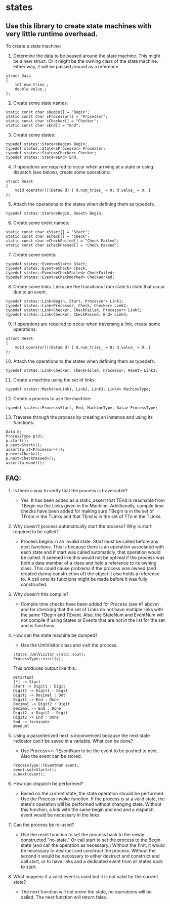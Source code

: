 # states

## Use this library to create state machines with very little runtime overhead.

To create a state machine:
1.  Determine the data to be passed around the state machine.  This might be a new struct.  Or it might be the owning class of the state machine.  Either way, it will be passed around as a reference.
```
struct Data
{
    int num_tries_;
    double value_;
};
```

2.  Create some state names:
```
static const char sBegin[] = "Begin";
static const char sProcessor[] = "Processor";
static const char sChecker[] = "Checker";
static const char sEnd[] = "End";
```
3.  Create some states:
```
typedef states::State<sBegin> Begin;
typedef states::State<sProcessor> Processor;
typedef states::State<sChecker> Checker;
typedef states::State<sEnd> End;
```
4.  If operations are required to occur when arriving at a state or using dispatch (see below), create some operations:
```
struct Reset
{
    void operator()(Data& d) { d.num_tries_ = 0; d.value_ = 0; }
};
```
5.  Attach the operations to the states when defining them as typedefs.
```
typedef states::State<sBegin, Reset> Begin;
```
6.  Create some event names:
```
static const char eStart[] = "Start";
static const char eCheck[] = "Check";
static const char eCheckFailed[] = "Check Failed";
static const char eCheckPassed[] = "Check Passed";
```
7.  Create some events:
```
typedef states::Event<eStart> Start;
typedef states::Event<eCheck> Check;
typedef states::Event<eCheckFailed> CheckFailed;
typedef states::Event<eCheckWorked> CheckWorked;
```
8.  Create some links.  Links are the transitions from state to state that occur due to an event.
```
typedef states::Link<Begin, Start, Processor> Link1;
typedef states::Link<Processor, Check, Checker> Link2;
typedef states::Link<Checker, CheckFailed, Processor> Link3;
typedef states::Link<Checker, CheckPassed, End> Link4;
```
9.  If operations are required to occur when traversing a link, create some operations:
```
struct Reset
{
    void operator()(Data& d) { d.num_tries_ = 0; d.value_ = 0; }
};
```
10. Attach the operations to the states when defining them as typedefs:
```
typedef states::Link<Checker, CheckFailed, Processor, Reset> Link3;
```
11. Create a machine using the set of links:
```
typedef states::Machine<Link1, Link2, Link3, Link4> MachineType;
```
12. Create a process to use the machine:
```
typedef states::Process<Start, End, MachineType, Data> ProcessType;
```
13. Traverse through the process by creating an instance and using its functions:
```
Data d;
ProcessType p(d);
p.start();
p.next<Start>();
assert(p.at<Processor>());
p.next<Check>();
p.next<CheckPassed>();
assert(p.done());
```

## FAQ:
1. Is there a way to verify that the process is traversable?
    -   Yes.  It has been added as a static_assert that TEnd is reachable from TBegin via the Links given in the Machine.  Additionally, compile time checks have been added for making sure TBegin is in the set of TFrom in the TLinks and that TEnd is in the set of TTo in the TLinks.  
    
2. Why doesn't process automatically start the process?  Why is start required to be called?
    -   Process begins in an invalid state.  Start must be called before any next functions.  This is because there is an operation associated with each state and if start was called automaticly, that operation would be called.  It seemed like this would not be optimal if the process was both a data member of a class and held a reference to its owning class.  This could cause problems if the process was owned (and created during construction of) the object it also holds a reference to.  A call onto its functions might be made before it was fully constructed.
    
3. Why doesn't this compile?
    -   Compile time checks have been added for Process (see #1 above) and for checking that the set of Links do not have multiple links with the same TBegin and TEvent.  Also, the StateNum and EventNum will not compile if using States or Events that are not in the list for the set and is functions.
    
4. How can the state machine be dumped?
    -   Use the UmlVisitor class and visit the process.
    ```
    states::UmlVisitor v(std::cout);
    ProcessType::visit(v);
    ```
    This produces output like this:
    ```
    @startuml
    [*] -> Start
    Start -> Digit1 : Digit
    Digit1 -> Digit1 : Digit
    Digit1 -> Decimal : Dot
    Digit1 -> End : Done
    Decimal -> Digit2 : Digit
    Decimal -> End : Done
    Digit2 -> Digit2 : Digit
    Digit2 -> End : Done
    End -> terminate
    @enduml
    ```
    
5. Using a paramterized next is inconvenient because the next state indicator can't be saved in a variable.  What can be done?
    -   Use Process<>::TEventNum to be the event to be pushed to next.  Also the event can be stored.
    ```
    ProcessType::TEventNum event;
    event.set<Start>();
    p.next(event);
    ```

6. How can dispatch be performed?  
    -   Based on the current state, the state operation should be performed. Use the Process invoke function.  If the process is at a valid state, the state's operation will be performed without changing state.  Without this function, a link with the same begin and end and a dispatch event would be necessary in the links.
    
7. Can the process be re-used?
    -   Use the reset function to set the process back to the newly constructed "no-state."  Or call start to set the process to the Begin state (and call the operation as necessary.)  Without the first, it would be necessary to destruct and construct the process.  Without the second it would be necessary to either destruct and construct and call start, or to have links and a dedicated event from all states back to start.
    
8. What happens if a valid event is used but it is not valid for the current state?
    -   The next function will not move the state, no operations will be called.  The next function will return false.
